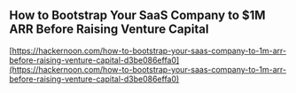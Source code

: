 ## How to Bootstrap Your SaaS Company to $1M ARR Before Raising Venture Capital
  
  [https://hackernoon.com/how-to-bootstrap-your-saas-company-to-1m-arr-before-raising-venture-capital-d3be086effa0](https://hackernoon.com/how-to-bootstrap-your-saas-company-to-1m-arr-before-raising-venture-capital-d3be086effa0)
